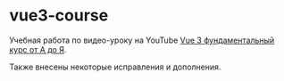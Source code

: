 # vue3-course

Учебная работа по видео-уроку на YouTube
[Vue 3 фундаментальный курс от А до Я](https://www.youtube.com/watch?v=XzLuMtDelGk).

Также внесены некоторые исправления и дополнения.
